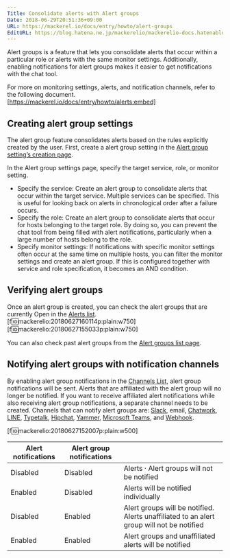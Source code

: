 ```yaml
---
Title: Consolidate alerts with Alert groups
Date: 2018-06-29T20:51:36+09:00
URL: https://mackerel.io/docs/entry/howto/alert-groups
EditURL: https://blog.hatena.ne.jp/mackerelio/mackerelio-docs.hatenablog.mackerel.io/atom/entry/10257846132596404203
---
```


Alert groups is a feature that lets you consolidate alerts that occur within a particular role or alerts with the same monitor settings.
Additionally, enabling notifications for alert groups makes it easier to get notifications with the chat tool.



For more on monitoring settings, alerts, and notification channels, refer to the following document.
[https://mackerel.io/docs/entry/howto/alerts:embed]


## Creating alert group settings
The alert group feature consolidates alerts based on the rules explicitly created by the user.
First, create a alert group setting in the [Alert group setting’s creation page](https://mackerel.io/my/alert-group-settings/-/create).

In the Alert group settings page, specify the target service, role, or monitor setting.

- Specify the service: Create an alert group to consolidate alerts that occur within the target service. Multiple services can be specified. This is useful for looking back on alerts in chronological order after a failure occurs.
- Specify the role: Create an alert group to consolidate alerts that occur for hosts belonging to the target role. By doing so, you can prevent the chat tool from being filled with alert notifications, particularly when a large number of hosts belong to the role.
- Specify monitor settings: If notifications with specific monitor settings often occur at the same time on multiple hosts, you can filter the monitor settings and create an alert group. If this is configured together with service and role specification, it becomes an AND condition.

## Verifying alert groups
Once an alert group is created, you can check the alert groups that are currently Open in the [Alerts list](https://mackerel.io/my/alerts).
[f:id:mackerelio:20180627160114p:plain:w750]
[f:id:mackerelio:20180627155033p:plain:w750]

You can also check past alert groups from the [Alert groups list page](https://mackerel.io/my/alert-groups).

## Notifying alert groups with notification channels
By enabling alert group notifications in the [Channels List](https://mackerel.io/my/channels), alert group notifications will be sent.
Alerts that are affiliated with the alert group will no longer be notified.
If you want to receive affiliated alert notifications while also receiving alert group notifications, a separate channel needs to be created.
Channels that can notify alert groups are: [Slack](https://mackerel.io/docs/entry/howto/alerts/slack), email, [Chatwork](https://mackerel.io/docs/entry/howto/alerts/chatwork), [LINE](https://mackerel.io/docs/entry/howto/alerts/line), [Typetalk](https://mackerel.io/docs/entry/howto/alerts/typetalk), [Hipchat](https://mackerel.io/docs/entry/howto/alerts/hipchat), [Yammer](https://mackerel.io/docs/entry/howto/alerts/yammer), [Microsoft Teams](https://mackerel.io/docs/entry/howto/alerts/microsoft-teams), and [Webhook](https://mackerel.io/docs/entry/howto/alerts/webhook).

[f:id:mackerelio:20180627152007p:plain:w500]

| Alert notifications | Alert group notifications |                                                                                    |
| ------------ | -------------------- | ---------------------------------------------------------------------------------- |
| Disabled          | Disabled                  | Alerts · Alert groups will not be notified                                         |
| Enabled         | Disabled                  | Alerts will be notified individually                                                       |
| Disabled          | Enabled                 | Alert groups will be notified. Alerts unaffiliated to an alert group will not be notified |
| Enabled         | Enabled                 | Alert groups and unaffiliated alerts will be notified               |

